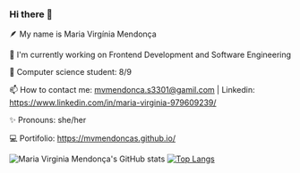 ### Hi there 👋

🪶 My name is Maria Virgínia Mendonça

🌱 I'm currently working on Frontend Development and Software Engineering 

📖 Computer science student: 8/9

📫 How to contact me: mvmendonca.s3301@gamil.com | Linkedin: https://www.linkedin.com/in/maria-virginia-979609239/

✨ Pronouns: she/her

 💻 Portifolio: https://mvmendoncas.github.io/


![Maria Virginia Mendonça's GitHub stats](https://github-readme-stats.vercel.app/api?username=mvmendoncas&show_icons=true&theme=radical)
[![Top Langs](https://github-readme-stats.vercel.app/api/top-langs/?username=mvmendoncas&layout=compact&show_icons=true&theme=radical)](https://github.com/anuraghazra/github-readme-stats)


